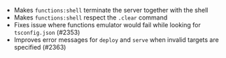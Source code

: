 - Makes `functions:shell` terminate the server together with the shell
- Makes `functions:shell` respect the `.clear` command
- Fixes issue where functions emulator would fail while looking for `tsconfig.json` (#2353)
- Improves error messages for `deploy` and `serve` when invalid targets are specified (#2363)
